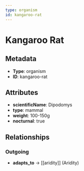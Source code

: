 ```yaml
---
type: organism
id: kangaroo-rat
---
```


# Kangaroo Rat

## Metadata

- **Type**: organism
- **ID**: kangaroo-rat

## Attributes

- **scientificName**: Dipodomys
- **type**: mammal
- **weight**: 100-150g
- **nocturnal**: true

## Relationships

### Outgoing

- **adapts_to** → [[aridity]] (Aridity)

